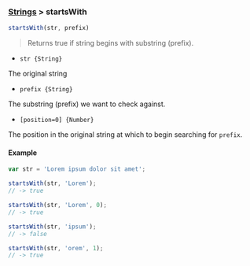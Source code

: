 ### [Strings](../) > startsWith

```js
startsWith(str, prefix)
```

> Returns true if string begins with substring (prefix).

- `str {String}`

The original string

- `prefix {String}`

The substring (prefix) we want to check against.

- `[position=0] {Number}`

The position in the original string at which to begin searching for `prefix`.

#### Example
```js
var str = 'Lorem ipsum dolor sit amet';

startsWith(str, 'Lorem');
// -> true

startsWith(str, 'Lorem', 0);
// -> true

startsWith(str, 'ipsum');
// -> false

startsWith(str, 'orem', 1);
// -> true
```
